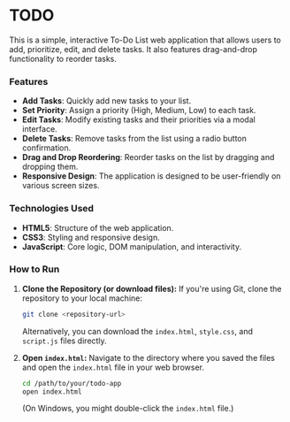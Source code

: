 # TODO
This is a simple, interactive To-Do List web application that allows users to add, prioritize, edit, and delete tasks. It also features drag-and-drop functionality to reorder tasks.

### Features

  * **Add Tasks**: Quickly add new tasks to your list.
  * **Set Priority**: Assign a priority (High, Medium, Low) to each task.
  * **Edit Tasks**: Modify existing tasks and their priorities via a modal interface.
  * **Delete Tasks**: Remove tasks from the list using a radio button confirmation.
  * **Drag and Drop Reordering**: Reorder tasks on the list by dragging and dropping them.
  * **Responsive Design**: The application is designed to be user-friendly on various screen sizes.

### Technologies Used

  * **HTML5**: Structure of the web application.
  * **CSS3**: Styling and responsive design.
  * **JavaScript**: Core logic, DOM manipulation, and interactivity.

### How to Run

1.  **Clone the Repository (or download files):**
    If you're using Git, clone the repository to your local machine:

    ```bash
    git clone <repository-url>
    ```

    Alternatively, you can download the `index.html`, `style.css`, and `script.js` files directly.

2.  **Open `index.html`:**
    Navigate to the directory where you saved the files and open the `index.html` file in your web browser.

    ```bash
    cd /path/to/your/todo-app
    open index.html
    ```

    (On Windows, you might double-click the `index.html` file.)

